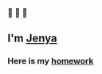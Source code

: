 ### 👋 👋 👋

<h2 align="left">I'm <a href="https://t.me/jenyavarenkin" target="_blank">Jenya</a> 
<h3 align="left">Here is my <a href="https://github.com/adrenoxxxrom/LearningJavaCore" target="_blank">homework</a> 

  


<!--
**adrenoxxxrom/adrenoxxxrom** is a ✨ _special_ ✨ repository because its `README.md` (this file) appears on your GitHub profile.

Here are some ideas to get you started:

- 🔭 I’m currently working on ...
- 🌱 I’m currently learning ...
- 👯 I’m looking to collaborate on ...
- 🤔 I’m looking for help with ...
- 💬 Ask me about ...
- 📫 How to reach me: ...
- 😄 Pronouns: ...
- ⚡ Fun fact: ...
-->
